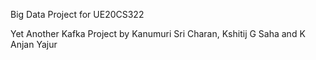 Big Data Project for UE20CS322

Yet Another Kafka
Project by Kanumuri Sri Charan, Kshitij G Saha and K Anjan Yajur